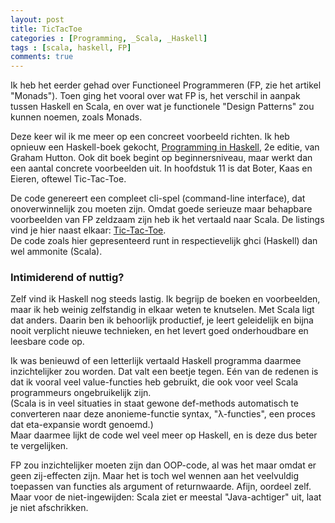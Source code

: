 ```yaml
---
layout: post
title: TicTacToe
categories : [Programming, _Scala, _Haskell]
tags : [scala, haskell, FP]
comments: true
---
```


Ik heb het eerder gehad over Functioneel Programmeren (FP, zie het artikel "Monads"). Toen ging het vooral over wat FP is, het verschil in aanpak tussen Haskell en Scala, en over wat je functionele "Design Patterns" zou kunnen noemen, zoals Monads. 

Deze keer wil ik me meer op een concreet voorbeeld richten.
Ik heb opnieuw een Haskell-boek gekocht, <a href="/statics/ref/bronnen.html#pih" target="_blank">Programming in Haskell</a>, 2e editie, van Graham Hutton. Ook dit boek begint op beginnersniveau, maar werkt dan een aantal concrete voorbeelden uit. In hoofdstuk 11 is dat Boter, Kaas en Eieren, oftewel Tic-Tac-Toe.

De code genereert een compleet cli-spel (command-line interface), dat onoverwinnelijk zou moeten zijn. Omdat goede serieuze maar behapbare voorbeelden van FP zeldzaam zijn heb ik het vertaald naar Scala. De listings vind je hier naast elkaar: <a href="{{ site.baseurl }}/statics/monads/tictactoe.htm" target="_blank">Tic-Tac-Toe</a>.<br> De code zoals hier gepresenteerd runt in respectievelijk ghci (Haskell) dan wel ammonite (Scala).

### Intimiderend of nuttig?

Zelf vind ik Haskell nog steeds lastig. Ik begrijp de boeken en voorbeelden, maar ik heb weinig zelfstandig in elkaar weten te knutselen. Met Scala ligt dat anders. Daarin ben ik behoorlijk productief, je leert geleidelijk en bijna nooit verplicht nieuwe technieken, en het levert goed onderhoudbare en leesbare code op.

Ik was benieuwd of een letterlijk vertaald Haskell programma daarmee inzichtelijker zou worden. Dat valt een beetje tegen. E&eacute;n van de redenen is dat ik vooral veel value-functies heb gebruikt, die ook voor veel Scala programmeurs ongebruikelijk zijn.<br> (Scala is in veel situaties in staat gewone def-methods automatisch te converteren naar deze anonieme-functie syntax, "&lambda;-functies", een proces dat eta-expansie wordt genoemd.)<br> Maar daarmee lijkt de code wel veel meer op Haskell, en is deze dus beter te vergelijken.

FP zou inzichtelijker moeten zijn dan OOP-code, al was het maar omdat er geen zij-effecten zijn. Maar het is toch wel wennen aan het veelvuldig toepassen van functies als argument of returnwaarde. Afijn, oordeel zelf. Maar voor de niet-ingewijden: Scala ziet er meestal "Java-achtiger" uit, laat je niet afschrikken.


